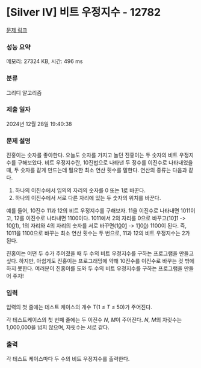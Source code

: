 # [Silver IV] 비트 우정지수 - 12782 

[문제 링크](https://www.acmicpc.net/problem/12782) 

### 성능 요약

메모리: 27324 KB, 시간: 496 ms

### 분류

그리디 알고리즘

### 제출 일자

2024년 12월 28일 19:40:38

### 문제 설명

<p>진홍이는 숫자를 좋아한다. 오늘도 숫자를 가지고 놀던 진홍이는 두 숫자의 비트 우정지수를 구해보았다. 비트 우정지수란, 10진법으로 나타낸 두 정수를 이진수로 나타내었을 때, 두 숫자를 같게 만드는데 필요한  최소 연산 횟수를 말한다. 연산의 종류는 다음과 같다.</p>

<ol>
	<li>하나의 이진수에서 임의의 자리의 숫자를 0 또는 1로 바꾼다.</li>
	<li>하나의 이진수에서 서로 다른 자리에 있는 두 숫자의 위치를 바꾼다.</li>
</ol>

<p>예를 들어, 10진수 11과 12의 비트 우정지수를 구해보자. 11을 이진수로 나타내면 1011이고, 12를 이진수로 나타내면 1100이다. 1011에서 2의 자리를 0으로 바꾸고(10<u>1</u>1 -> 10<u>0</u>1), 1의 자리와 4의 자리의 숫자를 서로 바꾸면(1<u>0</u>0<u>1</u> -> 1<u>1</u>0<u>0</u>) 1100이 된다. 즉, 1011을 1100으로 바꾸는 최소 연산 횟수는 두 번으로, 11과 12의 비트 우정지수는 2가 된다.</p>

<p>진홍이는 어떤 두 수가 주어졌을 때 두 수의 비트 우정지수를 구하는 프로그램을 만들고 싶다. 하지만, 아쉽게도 진홍이는 프로그래밍에 약해 10진수를 이진수로 바꾸는 것 밖에 하지 못한다. 여러분이 진홍이를 도와 두 수의 비트 우정지수를 구하는 프로그램을 만들어 주자!</p>

### 입력 

 <p>입력의 첫 줄에는 테스트 케이스의 개수 <em>T</em>(1 ≤ <em>T</em> ≤ 50)가 주어진다.</p>

<p>각 테스트케이스의 첫 번째 줄에는 두 이진수 <em>N</em>, <em>M</em>이 주어진다. <em>N</em>, <em>M</em>의 자릿수는 1,000,000을 넘지 않으며, 자릿수는 서로 같다.</p>

### 출력 

 <p>각 테스트 케이스마다 두 수의 비트 우정지수를 출력한다.</p>


